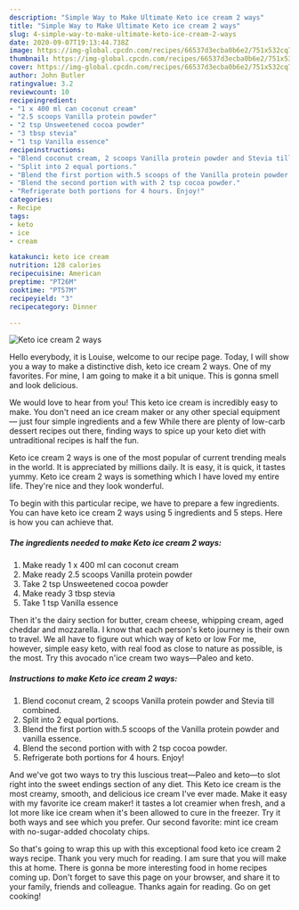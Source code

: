 ```yaml
---
description: "Simple Way to Make Ultimate Keto ice cream 2 ways"
title: "Simple Way to Make Ultimate Keto ice cream 2 ways"
slug: 4-simple-way-to-make-ultimate-keto-ice-cream-2-ways
date: 2020-09-07T19:13:44.738Z
image: https://img-global.cpcdn.com/recipes/66537d3ecba0b6e2/751x532cq70/keto-ice-cream-2-ways-recipe-main-photo.jpg
thumbnail: https://img-global.cpcdn.com/recipes/66537d3ecba0b6e2/751x532cq70/keto-ice-cream-2-ways-recipe-main-photo.jpg
cover: https://img-global.cpcdn.com/recipes/66537d3ecba0b6e2/751x532cq70/keto-ice-cream-2-ways-recipe-main-photo.jpg
author: John Butler
ratingvalue: 3.2
reviewcount: 10
recipeingredient:
- "1 x 400 ml can coconut cream"
- "2.5 scoops Vanilla protein powder"
- "2 tsp Unsweetened cocoa powder"
- "3 tbsp stevia"
- "1 tsp Vanilla essence"
recipeinstructions:
- "Blend coconut cream, 2 scoops Vanilla protein powder and Stevia till combined."
- "Split into 2 equal portions."
- "Blend the first portion with.5 scoops of the Vanilla protein powder and vanilla essence."
- "Blend the second portion with with 2 tsp cocoa powder."
- "Refrigerate both portions for 4 hours. Enjoy!"
categories:
- Recipe
tags:
- keto
- ice
- cream

katakunci: keto ice cream 
nutrition: 128 calories
recipecuisine: American
preptime: "PT26M"
cooktime: "PT57M"
recipeyield: "3"
recipecategory: Dinner

---
```



![Keto ice cream 2 ways](https://img-global.cpcdn.com/recipes/66537d3ecba0b6e2/751x532cq70/keto-ice-cream-2-ways-recipe-main-photo.jpg)

Hello everybody, it is Louise, welcome to our recipe page. Today, I will show you a way to make a distinctive dish, keto ice cream 2 ways. One of my favorites. For mine, I am going to make it a bit unique. This is gonna smell and look delicious.

We would love to hear from you! This keto ice cream is incredibly easy to make. You don&#39;t need an ice cream maker or any other special equipment — just four simple ingredients and a few While there are plenty of low-carb dessert recipes out there, finding ways to spice up your keto diet with untraditional recipes is half the fun.

Keto ice cream 2 ways is one of the most popular of current trending meals in the world. It is appreciated by millions daily. It is easy, it is quick, it tastes yummy. Keto ice cream 2 ways is something which I have loved my entire life. They're nice and they look wonderful.


To begin with this particular recipe, we have to prepare a few ingredients. You can have keto ice cream 2 ways using 5 ingredients and 5 steps. Here is how you can achieve that.

<!--inarticleads1-->

##### The ingredients needed to make Keto ice cream 2 ways:

1. Make ready 1 x 400 ml can coconut cream
1. Make ready 2.5 scoops Vanilla protein powder
1. Take 2 tsp Unsweetened cocoa powder
1. Make ready 3 tbsp stevia
1. Take 1 tsp Vanilla essence


Then it&#39;s the dairy section for butter, cream cheese, whipping cream, aged cheddar and mozzarella. I know that each person&#39;s keto journey is their own to travel. We all have to figure out which way of keto or low For me, however, simple easy keto, with real food as close to nature as possible, is the most. Try this avocado n&#39;ice cream two ways—Paleo and keto. 

<!--inarticleads2-->

##### Instructions to make Keto ice cream 2 ways:

1. Blend coconut cream, 2 scoops Vanilla protein powder and Stevia till combined.
1. Split into 2 equal portions.
1. Blend the first portion with.5 scoops of the Vanilla protein powder and vanilla essence.
1. Blend the second portion with with 2 tsp cocoa powder.
1. Refrigerate both portions for 4 hours. Enjoy!


And we&#39;ve got two ways to try this luscious treat—Paleo and keto—to slot right into the sweet endings section of any diet. This Keto ice cream is the most creamy, smooth, and delicious ice cream I&#39;ve ever made. Make it easy with my favorite ice cream maker! it tastes a lot creamier when fresh, and a lot more like ice cream when it&#39;s been allowed to cure in the freezer. Try it both ways and see which you prefer. Our second favorite: mint ice cream with no-sugar-added chocolaty chips. 

So that's going to wrap this up with this exceptional food keto ice cream 2 ways recipe. Thank you very much for reading. I am sure that you will make this at home. There is gonna be more interesting food in home recipes coming up. Don't forget to save this page on your browser, and share it to your family, friends and colleague. Thanks again for reading. Go on get cooking!
